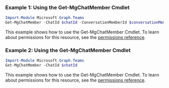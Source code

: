 ### Example 1: Using the Get-MgChatMember Cmdlet
```powershell
Import-Module Microsoft.Graph.Teams
Get-MgChatMember -ChatId $chatId -ConversationMemberId $conversationMemberId
```
This example shows how to use the Get-MgChatMember Cmdlet.
To learn about permissions for this resource, see the [permissions reference](/graph/permissions-reference).
### Example 2: Using the Get-MgChatMember Cmdlet
```powershell
Import-Module Microsoft.Graph.Teams
Get-MgChatMember -ChatId $chatId
```
This example shows how to use the Get-MgChatMember Cmdlet.
To learn about permissions for this resource, see the [permissions reference](/graph/permissions-reference).

